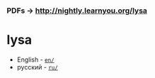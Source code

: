 ### PDFs -> http://nightly.learnyou.org/lysa

# lysa

* English - [`en/`](en/)
* русский - [`ru/`](ru/)

